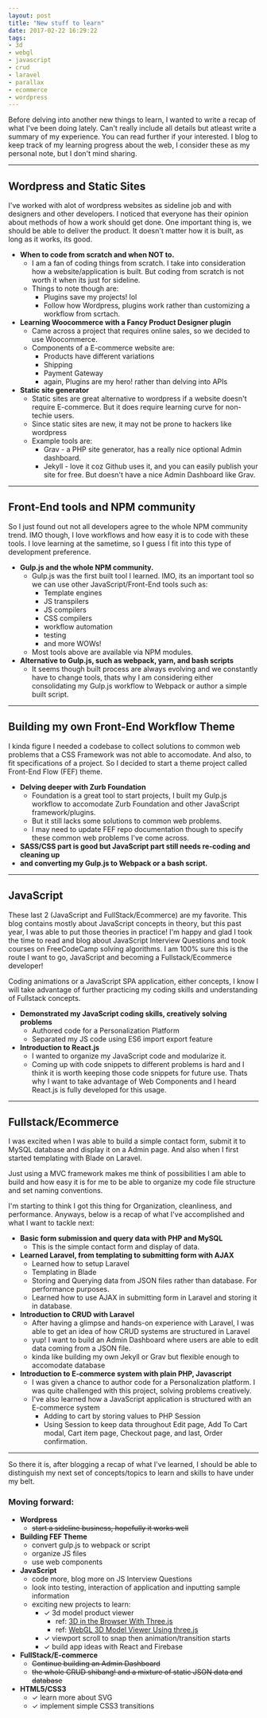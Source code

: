 ```yaml
---
layout: post
title: "New stuff to learn"
date: 2017-02-22 16:29:22
tags:
- 3d
- webgl
- javascript
- crud
- laravel
- parallax
- ecommerce
- wordpress
---
```


Before delving into another new things to learn, I wanted to write a recap of what I've been doing lately. Can't really include all details but atleast write a summary of my experience.
You can read further if your interested. I blog to keep track of my learning progress about the web, I consider these as my personal note, but I don't mind sharing.

-----

## Wordpress and Static Sites

I've worked with alot of wordpress websites as sideline job and with designers and other developers. I noticed that everyone has their opinion about methods of how a work should get done. One important thing is, we should be able to deliver the product. It doesn't matter how it is built, as long as it works, its good.

- **When to code from scratch and when NOT to.**
  - I am a fan of coding things from scratch. I take into consideration how a website/application is built. But coding from scratch is not worth it when its just for sideline.
  - Things to note though are:
    * Plugins save my projects! lol
    * Follow how Wordpress, plugins work rather than customizing a workflow from scrtach.
- **Learning Woocommerce with a Fancy Product Designer plugin**
  - Came across a project that requires online sales, so we decided to use Woocommerce.
  - Components of a E-commerce website are:
    * Products have different variations
    * Shipping
    * Payment Gateway
    * again, Plugins are my hero! rather than delving into APIs
- **Static site generator**
  - Static sites are great alternative to wordpress if a website doesn't require E-commerce. But it does require learning curve for non-techie users.
  - Since static sites are new, it may not be prone to hackers like wordpress
  - Example tools are:
    * Grav - a PHP site generator, has a really nice optional Admin dashboard.
    * Jekyll - love it coz Github uses it, and you can easily publish your site for free. But doesn't have a nice Admin Dashboard like Grav.

-----

## Front-End tools and NPM community

So I just found out not all developers agree to the whole NPM community trend. IMO though, I love workflows and how easy it is to code with these tools. I love learning at the sametime, so I guess I fit into this type of development preference. 

- **Gulp.js and the whole NPM community.**
  - Gulp.js was the first built tool I learned. IMO, its an important tool so we can use other JavaScript/Front-End tools such as:
    * Template engines
    * JS transpilers
    * JS compilers
    * CSS compilers
    * workflow automation
    * testing
    * and more WOWs!
  - Most tools above are available via NPM modules.
- **Alternative to Gulp.js, such as webpack, yarn, and bash scripts**
  - It seems though built process are always evolving and we constantly have to change tools, thats why I am considering either consolidating my Gulp.js workflow to Webpack or author a simple built script.

-----

## Building my own Front-End Workflow Theme

I kinda figure I needed a codebase to collect solutions to common web problems that a CSS Framework was not able to accomodate. And also, to fit specifications of a project. So I decided to start a theme project called Front-End Flow (FEF) theme.

- **Delving deeper with Zurb Foundation**
  - Foundation is a great tool to start projects, I built my Gulp.js workflow to accomodate Zurb Foundation and other JavaScript framework/plugins.
  - But it still lacks some solutions to common web problems.
  - I may need to update FEF repo documentation though to specify these common web problems I've come across.
- **SASS/CSS part is good but JavaScript part still needs re-coding and cleaning up**
- **and converting my Gulp.js to Webpack or a bash script.**

-----

## JavaScript

These last 2 (JavaScript and FullStack/Ecommerce) are my favorite. This blog contains mostly about JavaScript concepts in theory, but this past year, I was able to put those theories in practice! I'm happy and glad I took the time to read and blog about JavaScript Interview Questions and took courses on FreeCodeCamp solving algorithms. I am 100% sure this is the route I want to go, JavaScript and becoming a Fullstack/Ecommerce developer!

Coding animations or a JavaScript SPA application, either concepts, I know I will take advantage of further practicing my coding skills and understanding of Fullstack concepts.

- **Demonstrated my JavaScript coding skills, creatively solving problems**
  - Authored code for a Personalization Platform
  - Separated my JS code using ES6 import export feature
- **Introduction to React.js**
  - I wanted to organize my JavaScript code and modularize it.
  - Coming up with code snippets to different problems is hard and I think it is worth keeping those code snippets for future use. Thats why I want to take advantage of Web Components and I heard React.js is fully developed for this usage.

-----

## Fullstack/Ecommerce

I was excited when I was able to build a simple contact form, submit it to MySQL database and display it on a Admin page. And also when I first started templating with Blade on Laravel.

Just using a MVC framework makes me think of possibilities I am able to build and how easy it is for me to be able to organize my code file structure and set naming conventions.

I'm starting to think I got this thing for Organization, cleanliness, and performance.
Anyways, below is a recap of what I've accomplished and what I want to tackle next:

- **Basic form submission and query data with PHP and MySQL**
  - This is the simple contact form and display of data.
- **Learned Laravel, from templating to submitting form with AJAX**
  - Learned how to setup Laravel
  - Templating in Blade
  - Storing and Querying data from JSON files rather than database. For performance purposes.
  - Learned how to use AJAX in submitting form in Laravel and storing it in database.
- **Introduction to CRUD with Laravel**
  - After having a glimpse and hands-on experience with Laravel, I was able to get an idea of how CRUD systems are structured in Laravel
  - yup! I want to build an Admin Dashboard where users are able to edit data coming from a JSON file.
  - kinda like building my own Jekyll or Grav but flexible enough to accomodate database
- **Introduction to E-commerce system with plain PHP, Javascript**
  - I was given a chance to author code for a Personalization platform. I was quite challenged with this project, solving problems creatively.
  - I've also learned how a JavaScript application is structured with an E-commerce system
    * Adding to cart by storing values to PHP Session
    * Using Session to keep data throughout Edit page, Add To Cart modal, Cart item page, Checkout page, and last, Order confirmation.

-----

So there it is, after blogging a recap of what I've learned, I should be able to distinguish my next set of concepts/topics to learn and skills to have under my belt.


### Moving forward:

- **Wordpress**
  - <s>start a sideline business, hopefully it works well</s>
- **Building FEF Theme**
  - convert gulp.js to webpack or script
  - organize JS files
  - use web components
- **JavaScript**
  - code more, blog more on JS Interview Questions
  - look into testing, interaction of application and inputting sample information
  - exciting new projects to learn:
    * &#10003; 3d model product viewer
      * ref: [3D in the Browser With Three.js](https://code.tutsplus.com/courses/3d-in-the-browser-with-threejs/)
      * ref: [WebGL 3D Model Viewer Using three.js](https://manu.ninja/webgl-3d-model-viewer-using-three-js)
    * &#10003; viewport scroll to snap then animation/transition starts
    * &#10003; build app ideas with React and Firebase
- **FullStack/E-commerce**
  - <s>Continue building an Admin Dashboard</s>
  - <s>the whole CRUD shibang! and a mixture of static JSON data and database</s>
- **HTML5/CSS3**
  - &#10003; learn more about SVG
  - &#10003; implement simple CSS3 transitions
